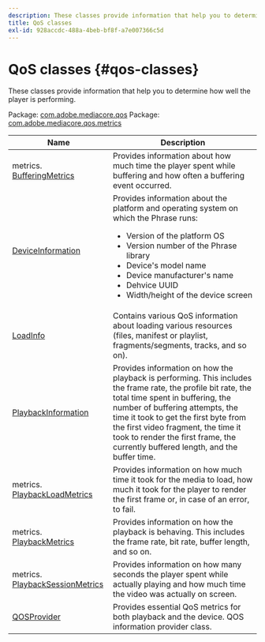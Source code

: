 ```yaml
---
description: These classes provide information that help you to determine how well the player is performing.
title: QoS classes
exl-id: 928accdc-488a-4beb-bf8f-a7e007366c5d
---
```

# QoS classes {#qos-classes}

These classes provide information that help you to determine how well the player is performing.

Package: [com.adobe.mediacore.qos](https://help.adobe.com/en_US/primetime/api/psdk/javadoc_1.4/com/adobe/mediacore/qos/package-summary.html)  Package: [com.adobe.mediacore.qos.metrics](https://help.adobe.com/en_US/primetime/api/psdk/javadoc_1.4/com/adobe/mediacore/qos/metrics/package-summary.html) 

<table frame="all" colsep="1" rowsep="1" id="table_2893EFF9755149159A4F94E781C76B6E"> 
 <thead> 
  <tr rowsep="1"> 
   <th colname="1" class="entry"> Name </th> 
   <th colname="2" class="entry"> Description </th> 
  </tr> 
 </thead>
 <tbody> 
  <tr rowsep="1"> 
   <td colname="1"><span class="codeph">metrics.<a href="https://help.adobe.com/en_US/primetime/api/psdk/javadoc_1.4/com/adobe/mediacore/qos/metrics/BufferingMetrics.html" format="html" scope="external"> BufferingMetrics</a></span></td> 
   <td colname="2"> Provides information about how much time the player spent while buffering and how often a buffering event occurred. </td> 
  </tr> 
  <tr rowsep="1"> 
   <td colname="1"><span class="codeph"><a href="https://help.adobe.com/en_US/primetime/api/psdk/javadoc_1.4/com/adobe/mediacore/qos/DeviceInformation.html" format="html" scope="external"> DeviceInformation</a> </span></td> 
   <td colname="2">Provides information about the platform and operating system on which the Phrase
    runs: 
    <ul id="ul_0DE69F3B38E84964AB98DCCD11E5E123"> 
     <li id="li_19B2D1889FCA4B0F8FCB0EE8F87353B2">Version of the platform OS </li> 
     <li id="li_CA35F4A48FD34555AC7D7832D5997AD4">Version number of the Phrase library </li> 
     <li id="li_30D38320C2A3440E92C0A477FFFBF9A0">Device's model name </li> 
     <li id="li_2D15164B987E405685B96A900EBF041D">Device manufacturer's name </li> 
     <li id="li_B78485CB9580444DB9694404706BA191">Dehvice UUID </li> 
     <li id="li_841EA77499B44F0692192F9DE1A798E4">Width/height of the device screen </li> 
    </ul> </td> 
  </tr> 
  <tr rowsep="1"> 
   <td colname="1"><span class="codeph"><a href="https://help.adobe.com/en_US/primetime/api/psdk/javadoc_1.4/com/adobe/mediacore/qos/LoadInfo.html" format="html" scope="external"> LoadInfo</a></span> </td> 
   <td colname="2"> Contains various QoS information about loading various resources (files, manifest or playlist, fragments/segments, tracks, and so on). </td> 
  </tr> 
  <tr rowsep="1"> 
   <td colname="1"><span class="codeph"><a href="https://help.adobe.com/en_US/primetime/api/psdk/javadoc_1.4/com/adobe/mediacore/qos/PlaybackInformation.html" format="html" scope="external"> PlaybackInformation</a></span> </td> 
   <td colname="2"> Provides information on how the playback is performing. This includes the frame rate, the profile bit rate, the total time spent in buffering, the number of buffering attempts, the time it took to get the first byte from the first video fragment, the time it took to render the first frame, the currently buffered length, and the buffer time. </td> 
  </tr> 
  <tr rowsep="1"> 
   <td colname="1"><span class="codeph">metrics.<a href="https://help.adobe.com/en_US/primetime/api/psdk/javadoc_1.4/com/adobe/mediacore/qos/metrics/PlaybackLoadMetrics.html" format="html" scope="external"> PlaybackLoadMetrics</a></span> </td> 
   <td colname="2"> Provides information on how much time it took for the media to load, how much it took for the player to render the first frame or, in case of an error, to fail. </td> 
  </tr> 
  <tr rowsep="1"> 
   <td colname="1"><span class="codeph">metrics.<a href="https://help.adobe.com/en_US/primetime/api/psdk/javadoc_1.4/com/adobe/mediacore/qos/metrics/PlaybackLoadMetrics.html" format="html" scope="external"> PlaybackMetrics</a> </span></td> 
   <td colname="2"> Provides information on how the playback is behaving. This includes the frame rate, bit rate, buffer length, and so on. </td> 
  </tr> 
  <tr rowsep="1"> 
   <td colname="1"><span class="codeph">metrics.<a href="https://help.adobe.com/en_US/primetime/api/psdk/javadoc_1.4/com/adobe/mediacore/qos/metrics/PlaybackSessionMetrics.html" format="html" scope="external"> PlaybackSessionMetrics</a></span> </td> 
   <td colname="2"> Provides information on how many seconds the player spent while actually playing and how much time the video was actually on screen. </td> 
  </tr> 
  <tr rowsep="1"> 
   <td colname="1"><span class="codeph"><a href="https://help.adobe.com/en_US/primetime/api/psdk/javadoc_1.4/com/adobe/mediacore/qos/QOSProvider.html" format="html" scope="external"> QOSProvider</a></span></td> 
   <td colname="2">Provides essential QoS metrics for both playback and the device. QOS information provider class.</td> 
  </tr> 
 </tbody> 
</table>

